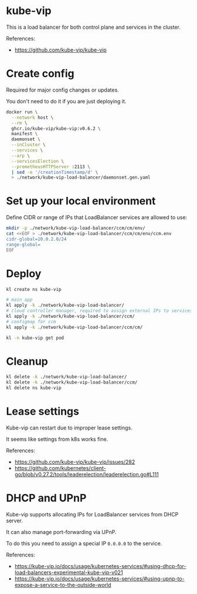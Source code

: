 
# kube-vip

This is a load balancer for both control plane and services in the cluster.

References:
- https://github.com/kube-vip/kube-vip

# Create config

Required for major config changes or updates.

You don't need to do it if you are just deploying it.

```bash
docker run \
  --network host \
  --rm \
  ghcr.io/kube-vip/kube-vip:v0.6.2 \
  manifest \
  daemonset \
  --inCluster \
  --services \
  --arp \
  --servicesElection \
  --prometheusHTTPServer :2113 \
  | sed -e '/creationTimestamp/d' \
  > ./network/kube-vip-load-balancer/daemonset.gen.yaml
```

# Set up your local environment

Define CIDR or range of IPs that LoadBalancer services are allowed to use:

```bash
mkdir -p ./network/kube-vip-load-balancer/ccm/cm/env/
cat <<EOF > ./network/kube-vip-load-balancer/ccm/cm/env/ccm.env
cidr-global=10.0.2.0/24
range-global=
EOF
```

# Deploy

```bash
kl create ns kube-vip

# main app
kl apply -k ./network/kube-vip-load-balancer/
# cloud controller manager, required to assign external IPs to services
kl apply -k ./network/kube-vip-load-balancer/ccm/
# configmap for ccm
kl apply -k ./network/kube-vip-load-balancer/ccm/cm/

kl -n kube-vip get pod
```

# Cleanup

```bash
kl delete -k ./network/kube-vip-load-balancer/
kl delete -k ./network/kube-vip-load-balancer/ccm/
kl delete ns kube-vip
```

# Lease settings

Kube-vip can restart due to improper lease settings.

It seems like settings from k8s works fine.

References:
- https://github.com/kube-vip/kube-vip/issues/282
- https://github.com/kubernetes/client-go/blob/v0.27.2/tools/leaderelection/leaderelection.go#L111

# DHCP and UPnP

Kube-vip supports allocating IPs for LoadBalancer services from DHCP server.

It can also manage port-forwarding via UPnP.

To do this you need to assign a special IP `0.0.0.0` to the service.

References:
- https://kube-vip.io/docs/usage/kubernetes-services/#using-dhcp-for-load-balancers-experimental-kube-vip-v021
- https://kube-vip.io/docs/usage/kubernetes-services/#using-upnp-to-expose-a-service-to-the-outside-world
